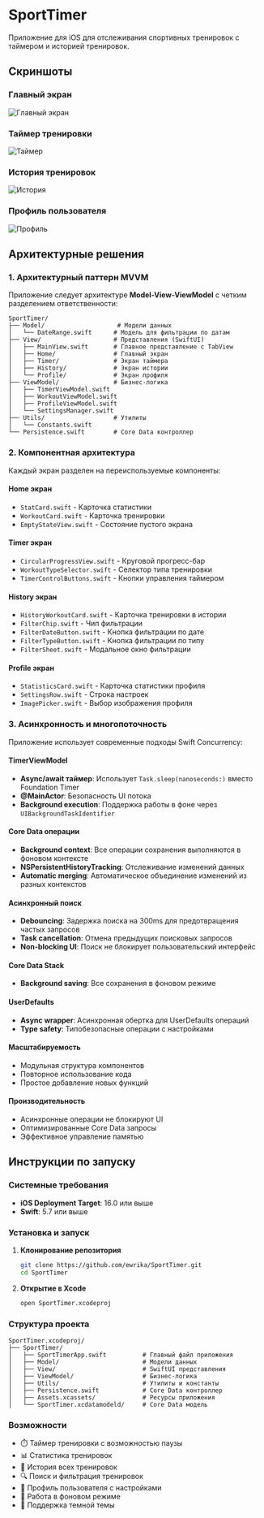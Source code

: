 # SportTimer

Приложение для iOS для отслеживания спортивных тренировок с таймером и историей тренировок.

## Скриншоты

### Главный экран
![Главный экран](screenshots/home_screen.png)

### Таймер тренировки
![Таймер](screenshots/timer_screen.png)

### История тренировок
![История](screenshots/history_screen.png)

### Профиль пользователя
![Профиль](screenshots/profile_screen.png)

## Архитектурные решения

### 1. Архитектурный паттерн MVVM

Приложение следует архитектуре **Model-View-ViewModel** с четким разделением ответственности:

```
SportTimer/
├── Model/                    # Модели данных
│   └── DateRange.swift      # Модель для фильтрации по датам
├── View/                    # Представления (SwiftUI)
│   ├── MainView.swift       # Главное представление с TabView
│   ├── Home/                # Главный экран
│   ├── Timer/               # Экран таймера
│   ├── History/             # Экран истории
│   └── Profile/             # Экран профиля
├── ViewModel/               # Бизнес-логика
│   ├── TimerViewModel.swift
│   ├── WorkoutViewModel.swift
│   ├── ProfileViewModel.swift
│   └── SettingsManager.swift
├── Utils/                   # Утилиты
│   └── Constants.swift
└── Persistence.swift        # Core Data контроллер
```

### 2. Компонентная архитектура

Каждый экран разделен на переиспользуемые компоненты:

#### Home экран
- `StatCard.swift` - Карточка статистики
- `WorkoutCard.swift` - Карточка тренировки
- `EmptyStateView.swift` - Состояние пустого экрана

#### Timer экран
- `CircularProgressView.swift` - Круговой прогресс-бар
- `WorkoutTypeSelector.swift` - Селектор типа тренировки
- `TimerControlButtons.swift` - Кнопки управления таймером

#### History экран
- `HistoryWorkoutCard.swift` - Карточка тренировки в истории
- `FilterChip.swift` - Чип фильтрации
- `FilterDateButton.swift` - Кнопка фильтрации по дате
- `FilterTypeButton.swift` - Кнопка фильтрации по типу
- `FilterSheet.swift` - Модальное окно фильтрации

#### Profile экран
- `StatisticsCard.swift` - Карточка статистики профиля
- `SettingsRow.swift` - Строка настроек
- `ImagePicker.swift` - Выбор изображения профиля

### 3. Асинхронность и многопоточность

Приложение использует современные подходы Swift Concurrency:

#### TimerViewModel
- **Async/await таймер**: Использует `Task.sleep(nanoseconds:)` вместо Foundation Timer
- **@MainActor**: Безопасность UI потока
- **Background execution**: Поддержка работы в фоне через `UIBackgroundTaskIdentifier`


#### Core Data операции
- **Background context**: Все операции сохранения выполняются в фоновом контексте
- **NSPersistentHistoryTracking**: Отслеживание изменений данных
- **Automatic merging**: Автоматическое объединение изменений из разных контекстов


#### Асинхронный поиск
- **Debouncing**: Задержка поиска на 300ms для предотвращения частых запросов
- **Task cancellation**: Отмена предыдущих поисковых запросов
- **Non-blocking UI**: Поиск не блокирует пользовательский интерфейс


#### Core Data Stack
- **Background saving**: Все сохранения в фоновом режиме

#### UserDefaults
- **Async wrapper**: Асинхронная обертка для UserDefaults операций
- **Type safety**: Типобезопасные операции с настройками

#### Масштабируемость
- Модульная структура компонентов
- Повторное использование кода
- Простое добавление новых функций

#### Производительность
- Асинхронные операции не блокируют UI
- Оптимизированные Core Data запросы
- Эффективное управление памятью

## Инструкции по запуску

### Системные требования

- **iOS Deployment Target**: 16.0 или выше
- **Swift**: 5.7 или выше

### Установка и запуск

1. **Клонирование репозитория**
   ```bash
   git clone https://github.com/ewrika/SportTimer.git
   cd SportTimer
   ```

2. **Открытие в Xcode**
   ```bash
   open SportTimer.xcodeproj
   ```

### Структура проекта

```
SportTimer.xcodeproj/
├── SportTimer/
│   ├── SportTimerApp.swift          # Главный файл приложения
│   ├── Model/                       # Модели данных
│   ├── View/                        # SwiftUI представления
│   ├── ViewModel/                   # Бизнес-логика
│   ├── Utils/                       # Утилиты и константы
│   ├── Persistence.swift            # Core Data контроллер
│   ├── Assets.xcassets/             # Ресурсы приложения
│   └── SportTimer.xcdatamodeld/     # Core Data модель
```


### Возможности
- ⏱️ Таймер тренировки с возможностью паузы
- 📊 Статистика тренировок
- 📝 История всех тренировок
- 🔍 Поиск и фильтрация тренировок
- 👤 Профиль пользователя с настройками
- 📱 Работа в фоновом режиме
- 🌙 Поддержка темной темы
